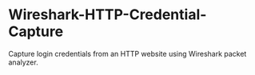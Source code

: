 # Wireshark-HTTP-Credential-Capture
Capture login credentials from an HTTP website using Wireshark packet analyzer.

